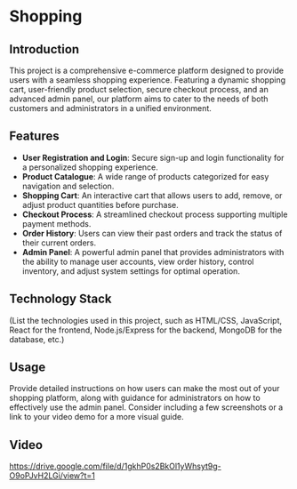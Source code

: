 # Shopping
## **Introduction**

This project is a comprehensive e-commerce platform designed to provide users with a seamless shopping experience. Featuring a dynamic shopping cart, user-friendly product selection, secure checkout process, and an advanced admin panel, our platform aims to cater to the needs of both customers and administrators in a unified environment.

## **Features**

- **User Registration and Login**: Secure sign-up and login functionality for a personalized shopping experience.
- **Product Catalogue**: A wide range of products categorized for easy navigation and selection.
- **Shopping Cart**: An interactive cart that allows users to add, remove, or adjust product quantities before purchase.
- **Checkout Process**: A streamlined checkout process supporting multiple payment methods.
- **Order History**: Users can view their past orders and track the status of their current orders.
- **Admin Panel**: A powerful admin panel that provides administrators with the ability to manage user accounts, view order history, control inventory, and adjust system settings for optimal operation.

## **Technology Stack**

(List the technologies used in this project, such as HTML/CSS, JavaScript, React for the frontend, Node.js/Express for the backend, MongoDB for the database, etc.)

## **Usage**

Provide detailed instructions on how users can make the most out of your shopping platform, along with guidance for administrators on how to effectively use the admin panel. Consider including a few screenshots or a link to your video demo for a more visual guide.
## **Video**

https://drive.google.com/file/d/1gkhP0s2BkOl1yWhsyt9g-O9oPJvH2LGi/view?t=1

